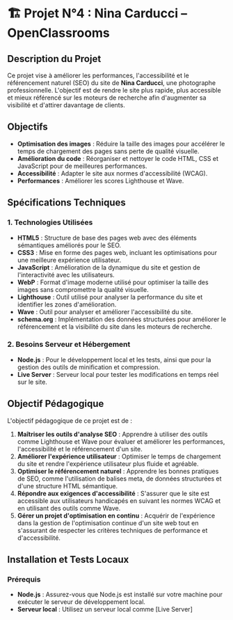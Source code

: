 # 🏗️ Projet N°4 : Nina Carducci – OpenClassrooms

## Description du Projet
Ce projet vise à améliorer les performances, l'accessibilité et le référencement naturel (SEO) du site de **Nina Carducci**, une photographe professionnelle. L'objectif est de rendre le site plus rapide, plus accessible et mieux référencé sur les moteurs de recherche afin d'augmenter sa visibilité et d'attirer davantage de clients.

## Objectifs
- **Optimisation des images** : Réduire la taille des images pour accélérer le temps de chargement des pages sans perte de qualité visuelle.
- **Amélioration du code** : Réorganiser et nettoyer le code HTML, CSS et JavaScript pour de meilleures performances.
- **Accessibilité** : Adapter le site aux normes d'accessibilité (WCAG).
- **Performances** : Améliorer les scores Lighthouse et Wave.

## Spécifications Techniques
### 1. **Technologies Utilisées**
- **HTML5** : Structure de base des pages web avec des éléments sémantiques améliorés pour le SEO.
- **CSS3** : Mise en forme des pages web, incluant les optimisations pour une meilleure expérience utilisateur.
- **JavaScript** : Amélioration de la dynamique du site et gestion de l'interactivité avec les utilisateurs.
- **WebP** : Format d'image moderne utilisé pour optimiser la taille des images sans compromettre la qualité visuelle.
- **Lighthouse** : Outil utilisé pour analyser la performance du site et identifier les zones d'amélioration.
- **Wave** : Outil pour analyser et améliorer l'accessibilité du site.
- **schema.org** : Implémentation des données structurées pour améliorer le référencement et la visibilité du site dans les moteurs de recherche.

### 2. **Besoins Serveur et Hébergement**
- **Node.js** : Pour le développement local et les tests, ainsi que pour la gestion des outils de minification et compression.
- **Live Server** : Serveur local pour tester les modifications en temps réel sur le site.

## Objectif Pédagogique
L'objectif pédagogique de ce projet est de :
1. **Maîtriser les outils d'analyse SEO** : Apprendre à utiliser des outils comme Lighthouse et Wave pour évaluer et améliorer les performances, l'accessibilité et le référencement d'un site.
2. **Améliorer l'expérience utilisateur** : Optimiser le temps de chargement du site et rendre l'expérience utilisateur plus fluide et agréable.
3. **Optimiser le référencement naturel** : Apprendre les bonnes pratiques de SEO, comme l'utilisation de balises meta, de données structurées et d'une structure HTML sémantique.
4. **Répondre aux exigences d'accessibilité** : S'assurer que le site est accessible aux utilisateurs handicapés en suivant les normes WCAG et en utilisant des outils comme Wave.
5. **Gérer un projet d'optimisation en continu** : Acquérir de l'expérience dans la gestion de l'optimisation continue d'un site web tout en s'assurant de respecter les critères techniques de performance et d'accessibilité.

## Installation et Tests Locaux
### Prérequis
- **Node.js** : Assurez-vous que Node.js est installé sur votre machine pour exécuter le serveur de développement local.
- **Serveur local** : Utilisez un serveur local comme [Live Server]
